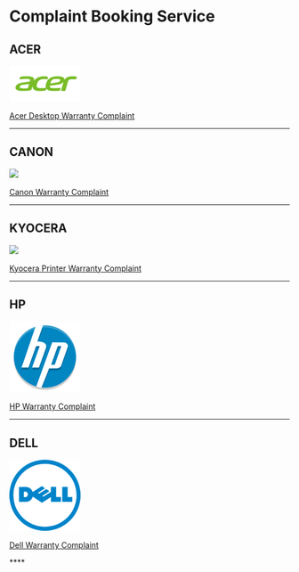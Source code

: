 # Complaint Booking Service

## ACER

![](.gitbook/assets/acer_logo_icon_169649.png)

[Acer Desktop Warranty Complaint](http://customercare.acer-apac.com/CustomerSelfService/CaseBooking.aspx?CID=IN&LID=ENG)

------------------------------------------------------------------------------------------------------------------------------------

## CANON



![](https://in.canon/assets/brand/logo-300-002e45a4aec98fd92899838da9d5560f.png)

[Canon Warranty Complaint](https://edge.canon.co.in/corporate/contact/index.aspx#service-request)

------------------------------------------------------------------------------------------------------------------------------------

## KYOCERA



![](https://kyoceradocumentsolutionsindia.com/warranty/images/site-logo.png)

[Kyocera Printer Warranty Complaint](https://kyoceradocumentsolutionsindia.com/warranty/registration.php)

------------------------------------------------------------------------------------------------------------------------------------

## HP

![](.gitbook/assets/hplogo_94383.png)

 [HP Warranty Complaint](https://mycrm.support.hp.com/en-US/)

------------------------------------------------------------------------------------------------------------------------------------

## DELL

![](.gitbook/assets/dell_logo_icon_167699.png)

[Dell Warranty Complaint](https://www.dell.com/support/incidents-online/en-in/srsearch)

\*\*\*\*


